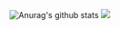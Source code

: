 ![Anurag's github stats](https://github-readme-stats.vercel.app/api?username=eric88525&show_icons=true&theme=radical)
![](https://i.imgur.com/cZ6Ck52.jpg)
